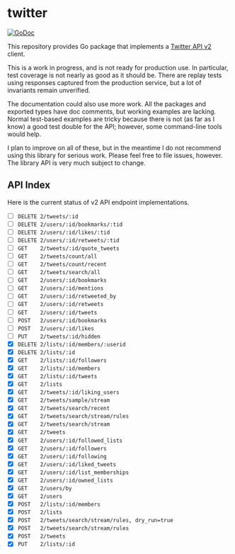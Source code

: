 # twitter

[![GoDoc](https://img.shields.io/static/v1?label=godoc&message=reference&color=blue)](https://pkg.go.dev/github.com/creachadair/twitter)

This repository provides Go package that implements a [Twitter API v2][tv2]
client.

This is a work in progress, and is not ready for production use. In particular,
test coverage is not nearly as good as it should be. There are replay tests
using responses captured from the production service, but a lot of invariants
remain unverified.

The documentation could also use more work. All the packages and exported types
have doc comments, but working examples are lacking.  Normal test-based
examples are tricky because there is not (as far as I know) a good test double
for the API; however, some command-line tools would help.

I plan to improve on all of these, but in the meantime I do not recommend using
this library for serious work. Please feel free to file issues, however.  The
library API is very much subject to change.

[tv2]: https://developer.twitter.com/en/docs/twitter-api

## API Index

Here is the current status of v2 API endpoint implementations.

- [ ] `DELETE 2/tweets/:id`
- [ ] `DELETE 2/users/:id/bookmarks/:tid`
- [ ] `DELETE 2/users/:id/likes/:tid`
- [ ] `DELETE 2/users/:id/retweets/:tid`
- [ ] `GET    2/tweets/:id/quote_tweets`
- [ ] `GET    2/tweets/count/all`
- [ ] `GET    2/tweets/count/recent`
- [ ] `GET    2/tweets/search/all`
- [ ] `GET    2/users/:id/bookmarks`
- [ ] `GET    2/users/:id/mentions`
- [ ] `GET    2/users/:id/retweeted_by`
- [ ] `GET    2/users/:id/retweets`
- [ ] `GET    2/users/:id/tweets`
- [ ] `POST   2/users/:id/bookmarks`
- [ ] `POST   2/users/:id/likes`
- [ ] `PUT    2/tweets/:id/hidden`
- [x] `DELETE 2/lists/:id/members/:userid`
- [x] `DELETE 2/lists/:id`
- [x] `GET    2/lists/:id/followers`
- [x] `GET    2/lists/:id/members`
- [x] `GET    2/lists/:id/tweets`
- [x] `GET    2/lists`
- [x] `GET    2/tweets/:id/liking_users`
- [x] `GET    2/tweets/sample/stream`
- [x] `GET    2/tweets/search/recent`
- [x] `GET    2/tweets/search/stream/rules`
- [x] `GET    2/tweets/search/stream`
- [x] `GET    2/tweets`
- [x] `GET    2/users/:id/followed_lists`
- [x] `GET    2/users/:id/followers`
- [x] `GET    2/users/:id/following`
- [x] `GET    2/users/:id/liked_tweets`
- [x] `GET    2/users/:id/list_memberships`
- [x] `GET    2/users/:id/owned_lists`
- [x] `GET    2/users/by`
- [x] `GET    2/users`
- [x] `POST   2/lists/:id/members`
- [x] `POST   2/lists`
- [x] `POST   2/tweets/search/stream/rules, dry_run=true`
- [x] `POST   2/tweets/search/stream/rules`
- [x] `POST   2/tweets`
- [x] `PUT    2/lists/:id`
